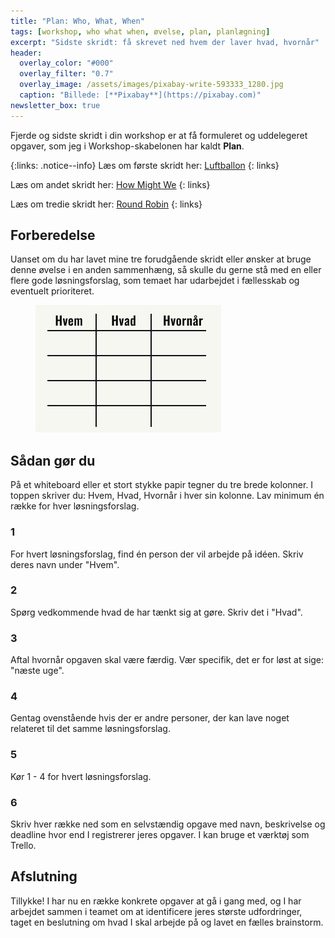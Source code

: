 ```yaml
---
title: "Plan: Who, What, When"
tags: [workshop, who what when, øvelse, plan, planlægning]
excerpt: "Sidste skridt: få skrevet ned hvem der laver hvad, hvornår"
header:
  overlay_color: "#000"
  overlay_filter: "0.7"
  overlay_image: /assets/images/pixabay-write-593333_1280.jpg
  caption: "Billede: [**Pixabay**](https://pixabay.com)"
newsletter_box: true
---
```


Fjerde og sidste skridt i din workshop er at få formuleret og uddelegeret opgaver, som jeg i Workshop-skabelonen har kaldt **Plan**.

{:links: .notice--info}
Læs om første skridt her: [Luftballon](http://hasseriis.net/Jeg-har-en-luftballon-til-dig/)
{: links}

Læs om andet skridt her: [How Might We](http://hasseriis.net/how-might-we/)
{: links}

Læs om tredie skridt her: [Round Robin](http://hasseriis.net/round-robin/)
{: links}

## Forberedelse

Uanset om du har lavet mine tre forudgående skridt eller ønsker at bruge denne øvelse i en anden sammenhæng, så skulle du gerne stå med en eller flere gode løsningsforslag, som temaet har udarbejdet i fællesskab og eventuelt prioriteret.

<figure style="width: 297px" class="align-center">
	<img src="\assets\images\who-what-when.png">
</figure>

## Sådan gør du

På et whiteboard eller et stort stykke papir tegner du tre brede kolonner. I toppen skriver du: Hvem, Hvad, Hvornår i hver sin kolonne. Lav minimum én række for hver løsningsforslag.

### 1

For hvert løsningsforslag, find én person der vil arbejde på idéen. Skriv deres navn under "Hvem".

### 2

Spørg vedkommende hvad de har tænkt sig at gøre. Skriv det i "Hvad".

### 3

Aftal hvornår opgaven skal være færdig. Vær specifik, det er for løst at sige: "næste uge".

### 4

Gentag ovenstående hvis der er andre personer, der kan lave noget relateret til det samme løsningsforslag.

### 5

Kør 1 - 4 for hvert løsningsforslag.

### 6

Skriv hver række ned som en selvstændig opgave med navn, beskrivelse og deadline hvor end I registrerer jeres opgaver.
I kan bruge et værktøj som Trello.

## Afslutning

Tillykke! I har nu en række konkrete opgaver at gå i gang med, og I har arbejdet sammen i teamet om at identificere jeres største udfordringer, taget en beslutning om hvad I skal arbejde på og lavet en fælles brainstorm.

